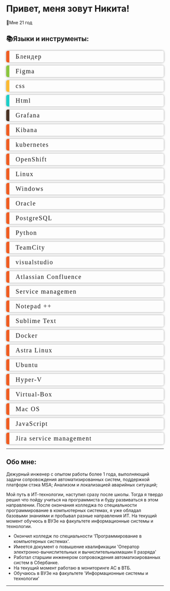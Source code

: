 <H1>Привет, меня зовут Никита!</H1>
<p>👤Мне 21 год</p>
<h2 align= "left">📚Языки и инструменты:</h2>
<ul class="border">
  <li>Блендер</li>
  <li>Figma</li>
  <li>css</li>
  <li>Html</li>
  <li>Grafana</li>
  <li>Kibana</li>
  <li>kubernetes</li>
  <li>OpenShift</li>
  <li>Linux</li>
  <li>Windows</li>
  <li>Oracle</li>
  <li>PostgreSQL</li>
  <li>Python</li>
  <li>TeamCity</li>
  <li>visualstudio</li>
  <li>Atlassian Confluence</li>
  <li>Service managemen</li>
  <li>Notepad ++</li>
  <li>Sublime Text</li>
  <li>Docker</li>
  <li>Astra Linux</li>
  <li>Ubuntu</li>
  <li>Hyper-V</li>
  <li>Virtual-Box</li>
  <li>Mac OS</li>
  <li>JavaScript</li>
  <li>Jira service management</li>
</ul>

<style>
.border {
list-style: none;
padding: 0;
}
.border li {
font-family: "Trebuchet MS", "Lucida Sans";
padding: 7px 20px;
margin-bottom: 10px;
border-radius: 5px;
border-left: 10px solid #f05d22; 
box-shadow: 2px -2px 5px 0 rgba(0,0,0,.1),
     -2px -2px 5px 0 rgba(0,0,0,.1),
    2px 2px 5px 0 rgba(0,0,0,.1),
    -2px 2px 5px 0 rgba(0,0,0,.1);
font-size: 20px;
letter-spacing: 2px;
transition: 0.3s all linear;
}
.border li:nth-child(2){border-color: #8bc63e;}
.border li:nth-child(3){border-color: #fcba30;}
.border li:nth-child(4){border-color: #1ccfc9;}
.border li:nth-child(5){border-color: #493224;}
.border li:hover {border-left: 10px solid transparent;}
.border li:nth-child(1):hover {border-right: 10px solid #f05d22;}
.border li:nth-child(2):hover {border-right: 10px solid #8bc63e;}
.border li:nth-child(3):hover {border-right: 10px solid #fcba30;}
.border li:nth-child(4):hover {border-right: 10px solid #1ccfc9;}
.border li:nth-child(5):hover {border-right: 10px solid #493224;}
</style>
  
---

<h2>Обо мне:</h2>

<p> Дежурный инженер с опытом работы более 1 года, выполняющий задачи сопровождения автоматизированных систем,
поддержкой платформ стэка MSA; Анализом и локализацией аварийных ситуаций;

Мой путь в ИТ-технологии, наступил сразу после школы. Тогда я твердо решил что пойду учиться на программиста и буду развиваться в этом направлении. После окончания колледжа по специальности программирование в компьютерных системах, я уже обладал базовыми знаниями и пробывал разные направления ИТ. На текущий момент обучюсь в ВУЗе на факультете информационные системы и технологии.</p>

- Окончил колледж по специальности 'Программирование в компьютерных системах'.
- Имеется документ о повышение квалификации 'Оператор электронно-вычислительных и вычислительныхмашин II разряда'
- Работал старшим инженером сопровождения автоматизированных систем в Сбербанке.
- На текущий момент работаю в мониторинге АС в ВТБ.
- Обучаюсь в ВУЗе на факультете 'Информационные системы и технологии'

---

<!---
F0XEG/F0XEG is a ✨ special ✨ repository because its `README.md` (this file) appears on your GitHub profile.
You can click the Preview link to take a look at your changes.
--->                    
